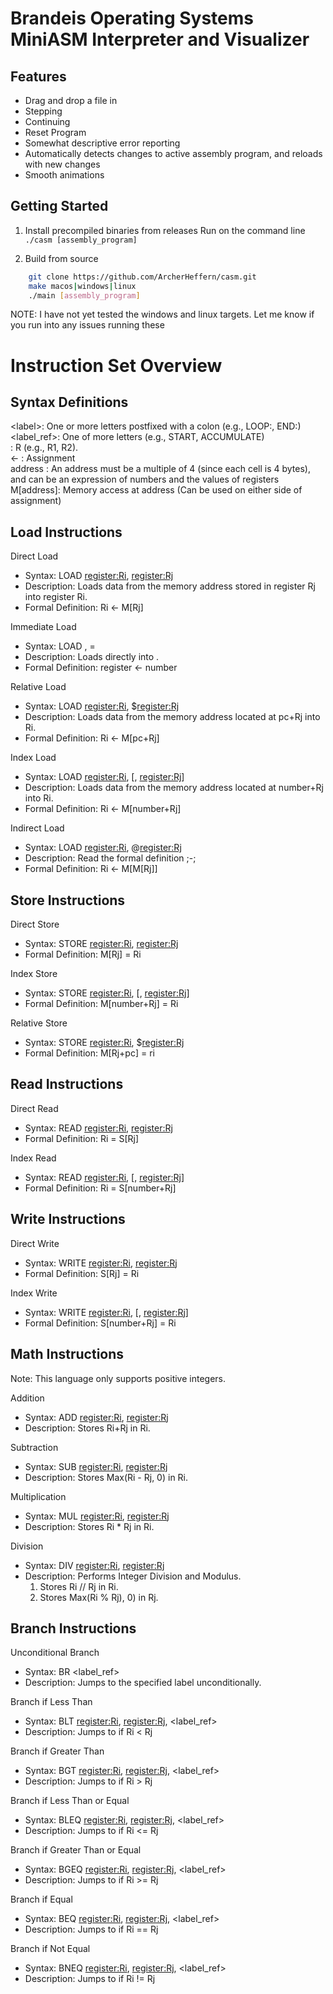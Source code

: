 # Brandeis Operating Systems MiniASM Interpreter and Visualizer
## Features
- Drag and drop a file in
- Stepping
- Continuing
- Reset Program
- Somewhat descriptive error reporting
- Automatically detects changes to active assembly program, and reloads with new changes
- Smooth animations

## Getting Started
1. Install precompiled binaries from releases
Run on the command line `./casm [assembly_program]`

2. Build from source
``` bash
	git clone https://github.com/ArcherHeffern/casm.git
	make macos|windows|linux
	./main [assembly_program]
```
NOTE: I have not yet tested the windows and linux targets. Let me know if you run into any issues running these

# Instruction Set Overview
## Syntax Definitions
\<label\>: 		One or more letters postfixed with a colon (e.g., LOOP:, END:)  
<label_ref>: 	One of more letters (e.g., START, ACCUMULATE)  
<register>: 	R<number> (e.g., R1, R2).  
<- : 			Assignment  
address : 		An address must be a multiple of 4 (since each cell is 4 bytes), and can be an expression of numbers and the values of registers  
M[address]: 	Memory access at address (Can be used on either side of assignment)  

## Load Instructions
Direct Load
* Syntax: LOAD <register:Ri>, <register:Rj>
* Description: Loads data from the memory address stored in register Rj into register Ri.
* Formal Definition: Ri <- M[Rj]

Immediate Load
* Syntax: LOAD <register>, =<number>
* Description: Loads <number> directly into <register>.
* Formal Definition: register <- number

Relative Load
* Syntax: LOAD <register:Ri>, $<register:Rj>
* Description: Loads data from the memory address located at pc+Rj into Ri.
* Formal Definition: Ri <- M[pc+Rj]

Index Load
* Syntax: LOAD <register:Ri>, [<number>, <register:Rj>]
* Description: Loads data from the memory address located at number+Rj into Ri.
* Formal Definition: Ri <- M[number+Rj]

Indirect Load
* Syntax: LOAD <register:Ri>, @<register:Rj>
* Description: Read the formal definition ;-;
* Formal Definition: Ri <- M[M[Rj]]

## Store Instructions
Direct Store		
* Syntax: STORE <register:Ri>, <register:Rj>
* Formal Definition: M[Rj] = Ri

Index Store
* Syntax: STORE <register:Ri>, [<number>, <register:Rj>]
* Formal Definition: M[number+Rj] = Ri

Relative Store
* Syntax: STORE <register:Ri>, $<register:Rj>
* Formal Definition: M[Rj+pc] = ri

## Read Instructions
Direct Read
* Syntax: READ <register:Ri>, <register:Rj>
* Formal Definition: Ri = S[Rj]

Index Read
* Syntax: READ <register:Ri>, [<number>, <register:Rj>]
* Formal Definition: Ri = S[number+Rj]

## Write Instructions
Direct Write
* Syntax: WRITE <register:Ri>, <register:Rj>
* Formal Definition: S[Rj] = Ri

Index Write
* Syntax: WRITE <register:Ri>, [<number>, <register:Rj>]
* Formal Definition: S[number+Rj] = Ri

## Math Instructions
Note: This language only supports positive integers.

Addition
* Syntax: ADD <register:Ri>, <register:Rj>
* Description: Stores Ri+Rj in Ri.

Subtraction
* Syntax: SUB <register:Ri>, <register:Rj>
* Description: Stores Max(Ri - Rj, 0) in Ri.

Multiplication
* Syntax: MUL <register:Ri>, <register:Rj>
* Description: Stores Ri * Rj in Ri.

Division
* Syntax: DIV <register:Ri>, <register:Rj>
* Description: Performs Integer Division and Modulus. 
	1. Stores Ri // Rj in Ri.
	2. Stores Max(Ri % Rj), 0) in Rj.

## Branch Instructions
Unconditional Branch
* Syntax: BR <label_ref>
* Description: Jumps to the specified label unconditionally.

Branch if Less Than
* Syntax: BLT <register:Ri>, <register:Rj>, <label_ref>
* Description: Jumps to <label> if Ri < Rj

Branch if Greater Than
* Syntax: BGT <register:Ri>, <register:Rj>, <label_ref>
* Description: Jumps to <label> if Ri > Rj

Branch if Less Than or Equal
* Syntax: BLEQ <register:Ri>, <register:Rj>, <label_ref>
* Description: Jumps to <label> if Ri <= Rj

Branch if Greater Than or Equal
* Syntax: BGEQ <register:Ri>, <register:Rj>, <label_ref>
* Description: Jumps to <label> if Ri >= Rj

Branch if Equal
* Syntax: BEQ <register:Ri>, <register:Rj>, <label_ref>
* Description: Jumps to <label> if Ri == Rj

Branch if Not Equal
* Syntax: BNEQ <register:Ri>, <register:Rj>, <label_ref>
* Description: Jumps to <label> if Ri != Rj
